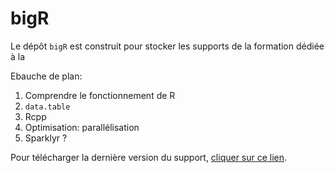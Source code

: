 
<!-- README.md is generated from README.Rmd. Please edit that file -->
bigR
====

<!-- badges: start -->
<!-- badges: end -->
Le dépôt `bigR` est construit pour stocker les supports de la formation dédiée à la

Ebauche de plan:

1.  Comprendre le fonctionnement de R
2.  `data.table`
3.  Rcpp
4.  Optimisation: parallélisation
5.  Sparklyr ?

Pour télécharger la dernière version du support, [cliquer sur ce lien](https://gitlab.com/linogaliana/bigr/-/jobs/artifacts/master/download?job=article).
